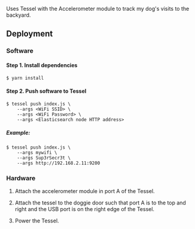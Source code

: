 Uses Tessel with the Accelerometer module to track my dog's visits to the backyard.

## Deployment

### Software

#### Step 1. Install dependencies
```
$ yarn install
```

#### Step 2. Push software to Tessel
```
$ tessel push index.js \
    --args <WiFi SSID> \
    --args <WiFi Password> \
    --args <Elasticsearch node HTTP address>
```

##### Example:

```
$ tessel push index.js \
    --args mywifi \
    --args Sup3rSecr3t \
    --args http://192.168.2.11:9200
```

### Hardware

1. Attach the accelerometer module in port A of the Tessel.

2. Attach the tessel to the doggie door such that port A is to the top and right and the USB port is on the right edge of the Tessel.

3. Power the Tessel.
